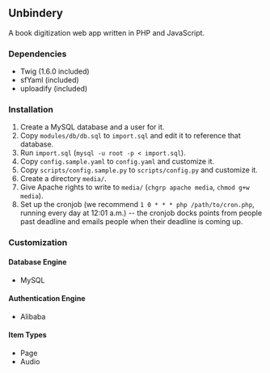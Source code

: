 ## Unbindery

A book digitization web app written in PHP and JavaScript.

### Dependencies

* Twig (1.6.0 included)
* sfYaml (included)
* uploadify (included)

### Installation

1. Create a MySQL database and a user for it.
2. Copy `modules/db/db.sql` to `import.sql` and edit it to reference that database.
3. Run `import.sql` (`mysql -u root -p < import.sql`).
4. Copy `config.sample.yaml` to `config.yaml` and customize it.
5. Copy `scripts/config.sample.py` to `scripts/config.py` and customize it.
6. Create a directory `media/`.
7. Give Apache rights to write to `media/` (`chgrp apache media`, `chmod g+w media`).
8. Set up the cronjob (we recommend `1 0 * * * php /path/to/cron.php`, running every day at 12:01 a.m.) -- the cronjob docks points from people past deadline and emails people when their deadline is coming up.

### Customization

#### Database Engine

* MySQL

#### Authentication Engine

* Alibaba

#### Item Types

* Page
* Audio
